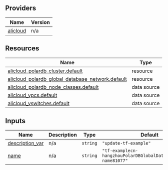 <!-- BEGIN_TF_DOCS -->
## Providers

| Name | Version |
|------|---------|
| <a name="provider_alicloud"></a> [alicloud](#provider\_alicloud) | n/a |

## Resources

| Name | Type |
|------|------|
| [alicloud_polardb_cluster.default](https://registry.terraform.io/providers/hashicorp/alicloud/latest/docs/resources/polardb_cluster) | resource |
| [alicloud_polardb_global_database_network.default](https://registry.terraform.io/providers/hashicorp/alicloud/latest/docs/resources/polardb_global_database_network) | resource |
| [alicloud_polardb_node_classes.default](https://registry.terraform.io/providers/hashicorp/alicloud/latest/docs/data-sources/polardb_node_classes) | data source |
| [alicloud_vpcs.default](https://registry.terraform.io/providers/hashicorp/alicloud/latest/docs/data-sources/vpcs) | data source |
| [alicloud_vswitches.default](https://registry.terraform.io/providers/hashicorp/alicloud/latest/docs/data-sources/vswitches) | data source |

## Inputs

| Name | Description | Type | Default | Required |
|------|-------------|------|---------|:--------:|
| <a name="input_description_var"></a> [description\_var](#input\_description\_var) | n/a | `string` | `"update-tf-example"` | no |
| <a name="input_name"></a> [name](#input\_name) | n/a | `string` | `"tf-examplecn-hangzhouPolarDBGlobalDatabaseNetwork-name81077"` | no |
<!-- END_TF_DOCS -->    